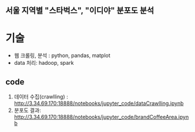 ## 서울 지역별 "스타벅스", "이디야" 분포도 분석
#  기술 
* 웹 크롤링, 분석 : python,  pandas, matplot
* data 처리: hadoop, spark

## code
  1) 데이터 수집(crawlling) : http://3.34.69.170:18888/notebooks/jupyter_code/dataCrawlling.ipynb
  2) 분포도 결과: http://3.34.69.170:18888/notebooks/jupyter_code/brandCoffeeArea.ipynb
